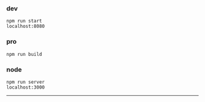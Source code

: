 ### dev
```
npm run start
localhost:8080
```

### pro

```
npm run build
```

### node
```
npm run server
localhost:3000
```

---